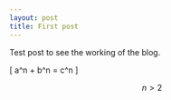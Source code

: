 ```yaml
---
layout: post
title: First post
---
```


Test post to see the working of the blog.

\[
a^n + b^n = c^n
\]

$$n > 2$$
